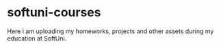 # softuni-courses
Here i am uploading my homeworks, projects and other assets during my education at SoftUni.

